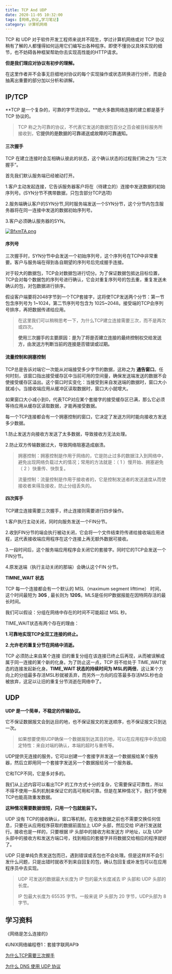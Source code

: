 ```yaml
---
title: TCP And UDP 
date: 2020-11-05 10:32:00
tags: [网络,协议,学习笔记]
category: 计算机网络
---
```




TCP 和 UDP 对于软件开发工程师来说并不陌生，学过计算机网络或对 TCP 协议稍有了解的人都懂得如何运用它们编写出各种程序。即使不懂协议具体实现的细节，也不妨碍各种框架帮助你去实现高性能的HTTP请求。

**但是我们理应对协议有初步的理解。**

在这里作者并不会事无巨细地对协议的每个实现操作或状态转换进行分析，而是会抽离出重要的部分加以分析和讲解。



## IP/TCP

**TCP 是一个复杂的，可靠的字节流协议。**绝大多数网络连接的建立都是基于 TCP 协议的。



> TCP 称之为可靠的协议，不代表它发送的数据包百分之百会被目标服务所接收到，**它提供的是数据的可靠递送或故障的可靠通知。**



#### 三次握手

TCP 在建立连接时会互相确认彼此的状态，这个确认状态的过程我们称之为 “三次握手”。

首先我们默认服务端已经被动打开。

1.客户主动发起连接，它告诉服务器客户将在（待建立的）连接中发送数据的初始序列号。(SYN分节不携带数据，只包含部分TCP选项)

2.服务端确认客户的SYN分节,同时服务端发送一个SYN分节，这个分节内包含服务器将在同一连接中发送的数据初始序列号。

3.客户必须确认服务器的SYN。



[![BfxmTA.png](https://s1.ax1x.com/2020/11/06/BfxmTA.png)](https://imgchr.com/i/BfxmTA)

#### 序列号

三次握手时，SYN分节中会发送一个初始序列号，这个序列号在TCP中非常重要。客户与服务端在得到各自期望的序列号后完成握手连接。

对于较大的数据包，TCP会对数据包进行切分。为了保证数据包抵达目标位置，TCP会对每个数据包的序列号进行确认，它会对重复序列号的包去重，重复发送未确认的包，对包数据进行排序。

假设客户端要将2048字节到一个TCP套接字，这将使TCP发送两个分节：第一节包含序列号为 1~1024，第二节序列号包含为 1025~2048。接受端的TCP会序列号排序，再把数据传递给应用。



> 在这里我们可以稍稍思考一下，为什么TCP建立连接需要三次，而不是两次或四次。
>
> **使用三次握手的主要原因：是为了将是否建立连接的最终控制权交给发送方，由发送方判断当前的连接是否错误或过期。**



#### **流量控制和拥塞控制**

TCP总是告诉对端它一次能从对端接受多少字节的数据，这称之为 **通告窗口**。任何时刻，该窗口指出接受缓存区中当前可用的空间量，确保发送端发送的数据不会使接受缓存区溢出。这个窗口时实变化：当接受到来自发送端的数据时，窗口大小就减小。当接收端应用从缓冲区读取数据时，窗口大小就增大。

如果窗口大小减小到0，代表TCP对应某个套接字的接受缓存区已满，那么它必须等待应用从缓存区读取数据，才能再接受数据。



每一个TCP连接都会有一个拥塞控制的窗口，它决定了发送方同时能向接收方发送多少数据。

1.防止发送方向接收方发送了太多数据，导致接收方无法处理。

2.防止双方传输数据过大，导致网络阻塞造成崩溃。



>拥塞控制：拥塞控制是作用于网络的，它是防止过多的数据注入到网络中，避免出现网络负载过大的情况；常用的方法就是：（ 1 ）慢开始、拥塞避免（ 2 ）快重传、快恢复。
>
>流量控制：流量控制是作用于接收者的，它是控制发送者的发送速度从而使接收者来得及接收，防止分组丢失的。





#### 四次挥手

TCP建立连接需要三次握手，终止连接则需要进行四步操作。

1.客户执行主动关闭，同时向服务发送一个FIN分节。

2.收到FIN分节的端会执行被动关闭，它会将一个文件结束符传递给接收端应用进程，这代表接收端应用程序在这个连接上再无额外数据可接收。

3.一段时间后，这个服务端应用程序会关闭它的套接字。同时它的TCP会发送一个FIN分节。

4.原发送端（执行主动关闭的那端）会确认这个FIN 分节。



**TIMNE_WAIT 状态**

TCP 每一个连接都会有一个默认的 MSL（maximum segment lifttime） 时间，这个时间最短为 **30S** , 最长则为 **120S**。MLS是任何IP数据报能在因特网存活的最长时间。

我们可以假设：分组在网络中存在的时间不可能超过 MSL 秒。

TIME_WAIT状态有两个存在的理由：

**1.可靠地实现TCP全双工连接的终止。**

**2.允许老的重复分节在网络中消逝。**

TCP 必须防止来自某个连接 旧的重复分组在该连接已终止后再现，从而被误解成属于同一连接的某个新的化身。为了防止这一点，TCP 将不给处于 TIME_WAIT状态的连接发起新化身。**TIME_WAIT 状态的持续时间为 MSL的两倍**，这让某个方向上的分组最多存活MSL秒就被丢弃，而另外一方向的应答最多存活MSL秒也会被放弃，这足以让旧的重复分节消逝在网络中了。





## UDP

**UDP 是一个简单，不稳定的传输协议。**

它不保证数据报文会到达目的地，也不保证报文的发送顺序，也不保证报文只到达一次。

> 如果想要使用UDP确保一个数据报到达其目的地，可以在应用程序中添加稳定特性：来自对端的确认，本端的超时与重传等。



UDP提供无连接的服务，它可以创建一个套接字并发送一个数据报给某个服务器，然后立即用同一个套接字发送另一个数据报给另一个服务器。

它和TCP不同，它是多对多的。

我们从上述内容可以看出TCP 的工作方式十分的复杂，它需要保证可靠性，所以不得不使用一系列机制来保证它的高可用和可靠。但是在某种情况下，我们不使用TCP也能高效重发数据。

**这种情况需要数据很短，只用一个包就能装下。**

UDP 没有 TCP的接收确认，窗口等机制，在收发数据之前也不需要交换任何信息，只要在从应用程序获取的数据前面加上 UDP 头部，然后交给 IP进行发送就行。接收也是一样的，只要根据 IP 头部中的接收方和发送方 IP地址，以及 UDP头部中的接收方和发送方端口号，找到相应的套接字并将数据交给相应的程序就好了。

UDP 只是单纯负责发送包而已，遇到错误或丢包也不会处理。但是这样并不会引发什么问题，只是出错时就收不到来自回复的包，确认包回复或补发包可以在应用程序员中去实现。

> UDP 可发送的数据最大长度为 IP 包的最大长度减去 IP 头部和 UDP 头部的长度。
>
> IP 包最大长度为 65535 字节。一般来说 IP 头部为 20 字节，UDP头部为 8字节。







## 学习资料

《网络是怎么连接的》

《UNIX网络编程卷1：套接字联网API》

[为什么TCP需要三次握手](https://draveness.me/whys-the-design-tcp-three-way-handshake/)

[为什么 DNS 使用 UDP 协议](https://draveness.me/whys-the-design-dns-udp-tcp/)